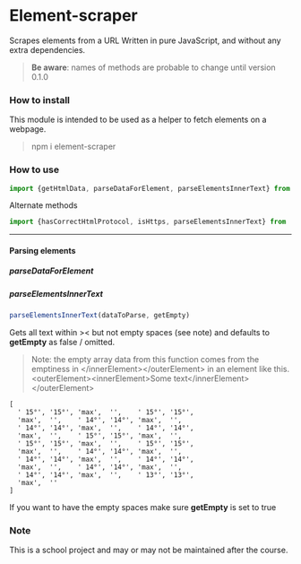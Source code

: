 # Element-scraper
Scrapes elements from a URL
Written in pure JavaScript, and without any extra dependencies.

> **Be aware**: names of methods are probable to change until version 0.1.0

### How to install

This module is intended to be used as a helper to fetch elements on a webpage.

> npm i element-scraper


### How to use

```js
import {getHtmlData, parseDataForElement, parseElementsInnerText} from 'element-scraper'
```

Alternate methods

```js
import {hasCorrectHtmlProtocol, isHttps, parseElementsInnerText} from 'element-scraper'
```

---

#### Parsing elements


##### parseDataForElement


##### parseElementsInnerText

```js
parseElementsInnerText(dataToParse, getEmpty)
```

Gets all text within >< but not empty spaces (see note) and defaults to **getEmpty** as false / omitted.

> Note: the empty array data from this function comes from the emptiness in \</innerElement\>\</outerElement\> in an element like this.\<outerElement\>\<innerElement\>Some text\</innerElement\>\</outerElement\>

```console
[
  ' 15°', '15°', 'max',  '',    ' 15°', '15°',
  'max',  '',    ' 14°', '14°', 'max',  '',
  ' 14°', '14°', 'max',  '',    ' 14°', '14°',
  'max',  '',    ' 15°', '15°', 'max',  '',
  ' 15°', '15°', 'max',  '',    ' 15°', '15°',
  'max',  '',    ' 14°', '14°', 'max',  '',
  ' 14°', '14°', 'max',  '',    ' 14°', '14°',
  'max',  '',    ' 14°', '14°', 'max',  '',
  ' 14°', '14°', 'max',  '',    ' 13°', '13°',
  'max',  ''
]
```

If you want to have the empty spaces make sure **getEmpty** is set to true

### Note

This is a school project and may or may not be maintained after the course.